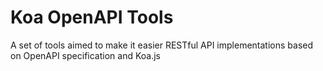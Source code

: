 # Koa OpenAPI Tools
A set of tools aimed to make it easier RESTful API implementations based on OpenAPI specification and Koa.js
